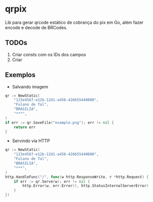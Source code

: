 # qrpix

Lib para gerar qrcode estático de cobrança do pix em Go, além fazer encode e decode de BRCodes.

## TODOs

1. Criar consts com os IDs dos campos
2. Criar


## Exemplos

- Salvando imagem

```go
qr := NewStatic(
    "123e4567-e12b-12d1-a456-426655440000",
    "Fulano de Tal",
    "BRASILIA",
    "***",
)
if err := qr.SaveFile("example.png"); err != nil {
    return err
}
```

- Servindo via HTTP

```go
qr := NewStatic(
    "123e4567-e12b-12d1-a456-426655440000",
    "Fulano de Tal",
    "BRASILIA",
    "***",
)
http.HandleFunc("/", func(w http.ResponseWrite, r *http.Request) {
    if err := qr.Serve(w); err != nil {
        http.Error(w, err.Error(), http.StatusInternalServerError)
    }
})
```
